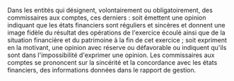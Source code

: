 Dans les entités qui désignent, volontairement ou obligatoirement, des commissaires aux comptes, ces derniers :
soit émettent une opinion indiquant que les états financiers sont réguliers et sincères et donnent une image
fidèle du résultat des opérations de l'exercice écoulé ainsi que de la situation financière et du patrimoine à
la fin de cet exercice ;
soit expriment en la motivant, une opinion avec réserve ou défavorable ou indiquent qu'ils sont dans
l'impossibilité d'exprimer une opinion.
Les commissaires aux comptes se prononcent sur la sincérité et la concordance avec les états financiers, des
informations données dans le rapport de gestion.